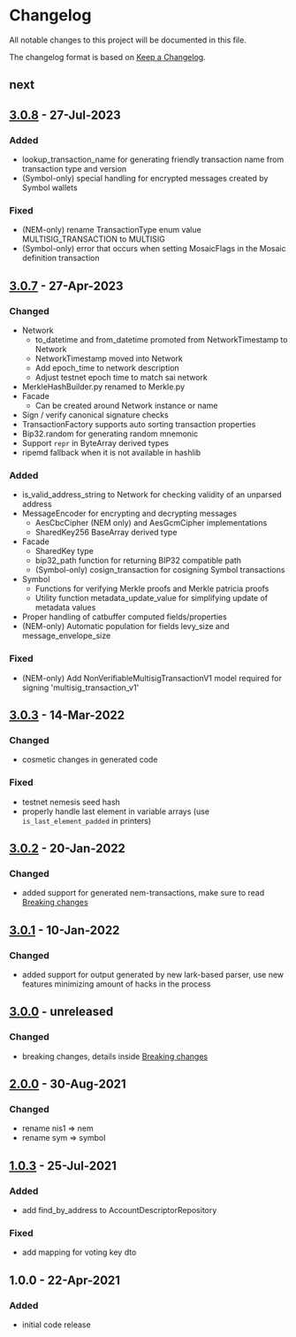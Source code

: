 # Changelog
All notable changes to this project will be documented in this file.

The changelog format is based on [Keep a Changelog](https://keepachangelog.com/en/1.0.0/).

## next

## [3.0.8] - 27-Jul-2023

### Added
 - lookup_transaction_name for generating friendly transaction name from transaction type and version
 - (Symbol-only) special handling for encrypted messages created by Symbol wallets

### Fixed
 - (NEM-only) rename TransactionType enum value MULTISIG_TRANSACTION to MULTISIG
 - (Symbol-only) error that occurs when setting MosaicFlags in the Mosaic definition transaction

## [3.0.7] - 27-Apr-2023

### Changed
 - Network
   - to_datetime and from_datetime promoted from NetworkTimestamp to Network
   - NetworkTimestamp moved into Network
   - Add epoch_time to network description
   - Adjust testnet epoch time to match sai network
 - MerkleHashBuilder.py renamed to Merkle.py
 - Facade
   - Can be created around Network instance or name
 - Sign / verify canonical signature checks
 - TransactionFactory supports auto sorting transaction properties
 - Bip32.random for generating random mnemonic
 - Support `repr` in ByteArray derived types
 - ripemd fallback when it is not available in hashlib

### Added
 - is_valid_address_string to Network for checking validity of an unparsed address
 - MessageEncoder for encrypting and decrypting messages
   - AesCbcCipher (NEM only) and AesGcmCipher implementations
   - SharedKey256 BaseArray derived type
 - Facade
   - SharedKey type
   - bip32_path function for returning BIP32 compatible path
   - (Symbol-only) cosign_transaction for cosigning Symbol transactions
 - Symbol
   - Functions for verifying Merkle proofs and Merkle patricia proofs
   - Utility function metadata_update_value for simplifying update of metadata values
 - Proper handling of catbuffer computed fields/properties
 - (NEM-only) Automatic population for fields levy_size and message_envelope_size

### Fixed
 - (NEM-only) Add NonVerifiableMultisigTransactionV1 model required for signing 'multisig_transaction_v1'

## [3.0.3] - 14-Mar-2022

### Changed
 - cosmetic changes in generated code

### Fixed
 - testnet nemesis seed hash
 - properly handle last element in variable arrays (use `is_last_element_padded` in printers)

## [3.0.2] - 20-Jan-2022

### Changed
 - added support for generated nem-transactions, make sure to read [Breaking changes](BREAKING-CHANGES.md)

## [3.0.1] - 10-Jan-2022

### Changed
 - added support for output generated by new lark-based parser, use new features minimizing amount of hacks in the process

## [3.0.0] - unreleased

### Changed
 - breaking changes, details inside [Breaking changes](BREAKING-CHANGES.md)

## [2.0.0] - 30-Aug-2021

### Changed
 - rename nis1 => nem
 - rename sym => symbol

## [1.0.3] - 25-Jul-2021

### Added
 - add find_by_address to AccountDescriptorRepository

### Fixed
 - add mapping for voting key dto

## 1.0.0 - 22-Apr-2021

### Added
 - initial code release

[3.0.8]: https://github.com/symbol/symbol/compare/sdk%2Fpython%2Fv3.0.7...sdk%2Fpython%2Fv3.0.8
[3.0.7]: https://github.com/symbol/symbol/compare/sdk%2Fpython%2Fv3.0.3...sdk%2Fpython%2Fv3.0.7
[3.0.3]: https://github.com/symbol/symbol/compare/sdk%2Fpython%2Fv3.0.2...sdk%2Fpython%2Fv3.0.3
[3.0.2]: https://github.com/symbol/symbol/compare/sdk%2Fpython%2Fv3.0.1...sdk%2Fpython%2Fv3.0.2
[3.0.1]: https://github.com/symbol/symbol/compare/sdk%2Fpython%2Fv3.0.0...sdk%2Fpython%2Fv3.0.1
[3.0.0]: https://github.com/symbol/symbol/compare/sdk%2Fpython%2Fv2.0.0...sdk%2Fpython%2Fv3.0.0
[2.0.0]: https://github.com/symbol/symbol/compare/sdk%2Fpython%2Fv1.0.3...sdk%2Fpython%2Fv2.0.0
[1.0.3]: https://github.com/symbol/symbol/releases/tag/sdk%2Fpython%2Fv1.0.3
